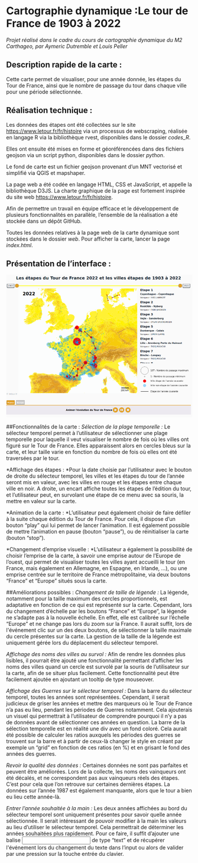# Cartographie dynamique :Le tour de France de 1903 à 2022
*Projet réalisé dans le cadre du cours de cartographie dynamique du M2 Carthageo, par Aymeric Dutremble et Louis Peller*

## Description rapide de la carte :
Cette carte permet de visualiser, pour une année donnée, les étapes du Tour de France, ainsi que le nombre de passage du tour dans chaque ville pour une période sélectionnée.

## Réalisation technique :
Les données des étapes ont été collectées sur le site https://www.letour.fr/fr/histoire via un processus de webscraping, réalisée en langage R via la bibliothèque rvest, disponibles dans le dossier *codes_R*.

Elles ont ensuite été mises en forme et géoréférencées dans des fichiers geojson via un script python, disponibles dans le dossier *python*.

Le fond de carte est un fichier geojson provenant d’un MNT vectorisé et simplifié via QGIS et mapshaper.

La page web a été codée en langage HTML, CSS et JavaScript, et appelle la bibliothèque D3JS. La charte graphique de la page est fortement inspirée du site web https://www.letour.fr/fr/histoire.

Afin de permettre un travail en équipe efficace et le développement de plusieurs fonctionnalités en parallèle, l’ensemble de la réalisation a été stockée dans un dépôt GitHub.

Toutes les données relatives à la page web de la carte dynamique sont stockées dans le dossier *web*. Pour afficher la carte, lancer la page *index.html*.

## Présentation de l’interface :
![Image](images/site01.png)

##Fonctionnalités de la carte :
*Sélection de la plage temporelle :* Le sélecteur temporel permet à l’utilisateur de sélectionner une plage temporelle pour laquelle il veut visualiser le nombre de fois où les villes ont figuré sur le Tour de France. Elles apparaissent alors en cercles bleus sur la carte, et leur taille varie en fonction du nombre de fois où elles ont été traversées par le tour.

*Affichage des étapes : *Pour la date choisie par l’utilisateur avec le bouton de droite du sélecteur temporel, les villes et les étapes du tour de l’année seront mis en valeur, avec les villes en rouge et les étapes entre chaque ville en noir. A droite, un encart affiche toutes les étapes de l’édition du tour, et l’utilisateur peut, en survolant une étape de ce menu avec sa souris, la mettre en valeur sur la carte.

*Animation de la carte : *L’utilisateur peut également choisir de faire défiler à la suite chaque édition du Tour de France. Pour cela, il dispose d’un bouton “play” qui lui permet de lancer l’animation. Il est également possible de mettre l’animation en pause (bouton “pause”), ou de réinitialiser la carte (bouton “stop”).

*Changement d’emprise visuelle : *L’utilisateur a également la possibilité de choisir l’emprise de la carte, à savoir une emprise autour de l’Europe de l’ouest, qui permet de visualiser toutes les villes ayant accueilli le tour (en France, mais également en Allemagne, en Espagne, en Irlande, …), ou une emprise centrée sur le territoire de France métropolitaine, via deux boutons “France” et “Europe” situés sous la carte.

##Améliorations possibles :
*Changement de taille de légende :* La légende, notamment pour la taille maximum des cercles proportionnels, est adaptative en fonction de ce qui est représenté sur la carte. Cependant, lors du changement d’échelle par les boutons “France” et “Europe”, la légende ne s’adapte pas à la nouvelle échelle. En effet, elle est calibrée sur l’échelle “Europe” et ne change pas lors du zoom sur la France. Il aurait suffit, lors de l'événement clic sur un des deux boutons, de sélectionner la taille maximale du cercle présentes sur la carte. La gestion de la taille de la légende est uniquement gérée lors du déplacement du sélecteur temporel.

*Affichage des noms des villes au survol :* Afin de rendre les données plus lisibles, il pourrait être ajouté une fonctionnalité permettant d’afficher les noms des villes quand un cercle est survolé par la souris de l’utilisateur sur la carte, afin de se situer plus facilement. Cette fonctionnalité peut être facilement ajoutée en ajoutant un tooltip de type mouseover.

*Affichage des Guerres sur le sélecteur temporel :*  Dans la barre du sélecteur temporel, toutes les années sont représentées. Cependant, il serait judicieux de griser les années et mettre des marqueurs où le Tour de France n’a pas eu lieu, pendant les périodes de Guerres notamment. Cela ajouterais un visuel qui permettrait à l’utilisateur de comprendre pourquoi il n’y a pas de données avant de sélectionner ces années en question. La barre de la sélection temporelle est en réalité une div avec un fond coloré. Cela aurait été possible de calculer les ratios auxquels les périodes des guerres se trouvent sur la barre et à partir de ceux-là changer le style en créant par exemple un “grid” en fonction de ces ratios (en %) et en grisant le fond des années des guerres.

*Revoir la qualité des données :* Certaines données ne sont pas parfaites et peuvent être améliorées. Lors de la collecte, les noms des vainqueurs ont été décalés, et ne correspondent pas aux vainqueurs réels des étapes. C’est pour cela que l’on retrouve sur certaines dernières étapes. La données sur l’année 1987 est également manquante, alors que le tour a bien eu lieu cette année-là.

*Entrer l’année souhaitée à la main :* Les deux années affichées au bord du sélecteur temporel sont uniquement présentes pour savoir quelle année sélectionnée. Il serait intéressant de pouvoir modifier à la main les valeurs au lieu d’utiliser le sélecteur temporel. Cela permettrait de déterminer les années souhaitées plus rapidement. Pour ce faire, il suffit d’ajouter une balise <input> de type “text” et de récupérer l'événement lors du changement du texte dans l’input ou alors de valider par une pression sur la touche entrée du clavier.
